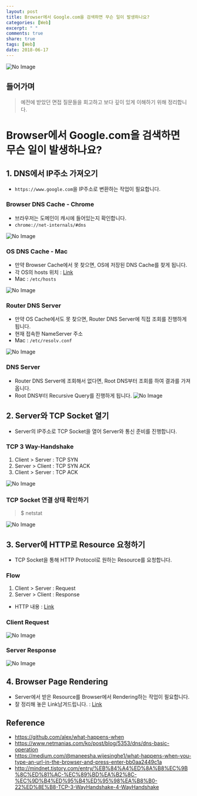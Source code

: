 ```yaml
---
layout: post
title: Browser에서 Google.com을 검색하면 무슨 일이 발생하나요?
categories: [Web]
excerpt: " "
comments: true
share: true
tags: [Web]
date: 2018-06-17
---
```


![No Image](/assets/logo/web.jpg)

## 들어가며
> 예전에 받았던 면접 질문들을 회고하고 보다 깊이 있게 이해하기 위해 정리합니다.

# Browser에서 Google.com을 검색하면 무슨 일이 발생하나요?

## 1. DNS에서 IP주소 가져오기
- `https://www.google.com`을 IP주소로 변환하는 작업이 필요합니다.

### Browser DNS Cache - Chrome
- 브라우저는 도메인이 캐시에 들어있는지 확인합니다.
- `chrome://net-internals/#dns`

![No Image](/assets/posts/20180617/1.png)

### OS DNS Cache - Mac
- 만약 Browser Cache에서 못 찾으면, OS에 저장된 DNS Cache를 찾게 됩니다.
- 각 OS의 hosts 위치 : [Link](https://en.wikipedia.org/wiki/Hosts_%28file%29#Location_in_the_file_system)
- Mac : `/etc/hosts`

![No Image](/assets/posts/20180617/2.png)

### Router DNS Server
- 만약 OS Cache에서도 못 찾으면, Router DNS Server에 직접 조회를 진행하게 됩니다.
- 현재 접속한 NameServer 주소
- Mac : `/etc/resolv.conf`

![No Image](/assets/posts/20180617/3.png)

### DNS Server
- Router DNS Server에 조회해서 없다면, Root DNS부터 조회를 하여 결과를 가져옵니다.
- Root DNS부터 Recursive Query를 진행하게 됩니다.
![No Image](/assets/posts/20180617/4.png)

## 2. Server와 TCP Socket 열기
- Server의 IP주소로 TCP Socket을 열어 Server와 통신 준비를 진행합니다.

### TCP 3 Way-Handshake
1. Client > Server : TCP SYN
2. Server > Client : TCP SYN ACK
3. Client > Server : TCP ACK

![No Image](/assets/posts/20180617/5.png)

### TCP Socket 연결 상태 확인하기
> $ netstat

![No Image](/assets/posts/20180617/6.png)


## 3. Server에 HTTP로 Resource 요청하기
- TCP Socket을 통해 HTTP Protocol로 원하는 Resource를 요청합니다.

### Flow
1. Client > Server : Request
2. Server > Client : Response

- HTTP 내용 : [Link](https://developer.mozilla.org/ko/docs/Web/HTTP)

### Client Request

![No Image](/assets/posts/20180617/7.png)

### Server Response

![No Image](/assets/posts/20180617/8.png)

## 4. Browser Page Rendering
- Server에서 받은 Resource를 Browser에서 Rendering하는 작업이 필요합니다.
- 잘 정리해 놓은 Link남겨드립니다. : [Link](https://d2.naver.com/helloworld/59361)



## Reference
- <https://github.com/alex/what-happens-when>
- <https://www.netmanias.com/ko/post/blog/5353/dns/dns-basic-operation>
- <https://medium.com/@maneesha.wijesinghe1/what-happens-when-you-type-an-url-in-the-browser-and-press-enter-bb0aa2449c1a>
- <http://mindnet.tistory.com/entry/%EB%84%A4%ED%8A%B8%EC%9B%8C%ED%81%AC-%EC%89%BD%EA%B2%8C-%EC%9D%B4%ED%95%B4%ED%95%98%EA%B8%B0-22%ED%8E%B8-TCP-3-WayHandshake-4-WayHandshake>

